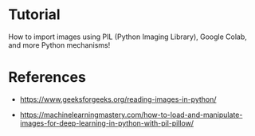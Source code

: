 # Tutorial
How to import images using PIL (Python Imaging Library), Google Colab, and more Python mechanisms!

  
# References


* https://www.geeksforgeeks.org/reading-images-in-python/

* https://machinelearningmastery.com/how-to-load-and-manipulate-images-for-deep-learning-in-python-with-pil-pillow/

